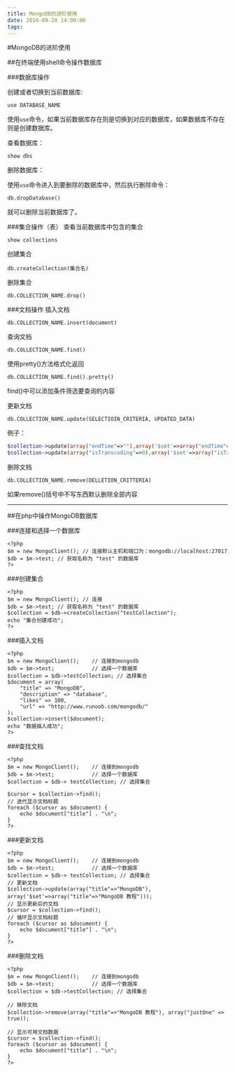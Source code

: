 ```yaml
---
title: MongoDB的进阶使用
date: 2016-09-20 14:00:00
tags:
---
```


#MongoDB的进阶使用


##在终端使用shell命令操作数据库

###数据库操作

创建或者切换到当前数据库:

`use DATABASE_NAME`

使用`use`命令，如果当前数据库存在则是切换到对应的数据库，如果数据库不存在则是创建数据库。

查看数据库：

`show dbs`

删除数据库：

使用`use`命令进入到要删除的数据库中，然后执行删除命令：

`db.dropDatabase()`

就可以删除当前数据库了。

###集合操作（表）
查看当前数据库中包含的集合

`show collections`

创建集合

`db.createCollection(集合名) `

删除集合

`db.COLLECTION_NAME.drop()`

###文档操作
插入文档

`db.COLLECTION_NAME.insert(document)`

查询文档

`db.COLLECTION_NAME.find()`

使用pretty()方法格式化返回

`db.COLLECTION_NAME.find().pretty()`

find()中可以添加条件筛选要查询的内容

更新文档

`db.COLLECTION_NAME.update(SELECTIOIN_CRITERIA, UPDATED_DATA)`

例子：

```php
$collection->update(array("endTime"=>""),array('$set'=>array("endTime"=>time())));
$collection->update(array("isTranscoding"=>0),array('$set'=>array("isTranscoding"=>1)));
```
删除文档

`db.COLLECTION_NAME.remove(DELLETION_CRITTERIA)`

如果remove()括号中不写东西默认删除全部内容

-----

##在php中操作MongoDB数据库

###连接和选择一个数据库

```
<?php
$m = new MongoClient(); // 连接默认主机和端口为：mongodb://localhost:27017
$db = $m->test; // 获取名称为 "test" 的数据库
?>
```

###创建集合

```
<?php
$m = new MongoClient(); // 连接
$db = $m->test; // 获取名称为 "test" 的数据库
$collection = $db->createCollection("testCollection");
echo "集合创建成功";
?>

```

###插入文档

```
<?php
$m = new MongoClient();    // 连接到mongodb
$db = $m->test;            // 选择一个数据库
$collection = $db->testCollection; // 选择集合
$document = array( 
	"title" => "MongoDB", 
	"description" => "database", 
	"likes" => 100,
	"url" => "http://www.runoob.com/mongodb/"
);
$collection->insert($document);
echo "数据插入成功";
?>
```

###查找文档

```
<?php
$m = new MongoClient();    // 连接到mongodb
$db = $m->test;            // 选择一个数据库
$collection = $db-> testCollection; // 选择集合

$cursor = $collection->find();
// 迭代显示文档标题
foreach ($cursor as $document) {
	echo $document["title"] . "\n";
}
?>
```

###更新文档

```
<?php
$m = new MongoClient();    // 连接到mongodb
$db = $m->test;            // 选择一个数据库
$collection = $db-> testCollection; // 选择集合
// 更新文档
$collection->update(array("title"=>"MongoDB"), array('$set'=>array("title"=>"MongoDB 教程")));
// 显示更新后的文档
$cursor = $collection->find();
// 循环显示文档标题
foreach ($cursor as $document) {
	echo $document["title"] . "\n";
}
?>
```

###删除文档

```
<?php
$m = new MongoClient();    // 连接到mongodb
$db = $m->test;            // 选择一个数据库
$collection = $db->testCollection; // 选择集合
   
// 移除文档
$collection->remove(array("title"=>"MongoDB 教程"), array("justOne" => true));

// 显示可用文档数据
$cursor = $collection->find();
foreach ($cursor as $document) {
	echo $document["title"] . "\n";
}
?>
```

